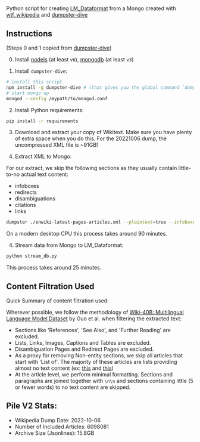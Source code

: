 # 

Python script for creating [LM_Dataformat](https://github.com/leogao2/lm_dataformat) from a Mongo created with [wtf_wikipedia](https://github.com/spencermountain/wtf_wikipedia) and [dumpster-dive](https://github.com/spencermountain/dumpster-dive)


## Instructions

(Steps 0 and 1 copied from [dumpster-dive](https://github.com/spencermountain/dumpster-dive))

0. Install [nodejs](https://nodejs.org/en/) (at least `v6`), [mongodb](https://docs.mongodb.com/manual/installation/) (at least `v3`)

1. Install ```dumpster-dive```:
```bash 
# install this script
npm install -g dumpster-dive # (that gives you the global command `dumpster`)
# start mongo up
mongod --config /mypath/to/mongod.conf
```

2. Install Python requirements:
```bash 
pip install -r requirements
```

3. Download and extract your copy of Wikitext. Make sure you have plenty of extra space when you do this. For the 20221006 dump, the uncompressed XML file is ~91GB! 

4. Extract XML to Mongo:

For our extract, we skip the following sections as they usually contain little-to-no actual text content:
- infoboxes
- redirects
- disambiguations
- citations
- links

```bash 
dumpster ./enwiki-latest-pages-articles.xml --plaintext=true --infoboxes=false --citations=false --categories=false --links=false
```

On a modern desktop CPU this process takes around 90 minutes. 

4. Stream data from Mongo to LM_Dataformat:

```bash
python stream_db.py
```

This process takes around 25 minutes. 

## Content Filtration Used

Quick Summary of content filtration used:

Wherever possible, we follow the methodology of [Wiki-40B: Multilingual Language Model Dataset](https://aclanthology.org/2020.lrec-1.297/) by Guo et al. when filtering the extracted text:

- Sections like 'References', 'See Also', and 'Further Reading' are excluded.
- Lists, Links, Images, Captions and Tables are excluded.
- Disambiguation Pages and Redirect Pages are excluded.
- As a proxy for removing Non-entity sections, we skip all articles that start with 'List of'. The majority of these articles are lists providing almost no text content (ex: [this](https://en.wikipedia.org/wiki/List_of_decades,_centuries,_and_millennia) and [this](https://en.wikipedia.org/wiki/List_of_cities_and_municipalities_in_the_Philippines))
- At the article level, we perform minimal formatting. Sections and paragraphs are joined together with ```\n\n``` and sections containing little (5 or fewer words) to no text content are skipped. 



## Pile V2 Stats:

- Wikipedia Dump Date: 2022-10-06
- Number of Included Articles: 6098081
- Archive Size (Jsonlines): 15.8GB
